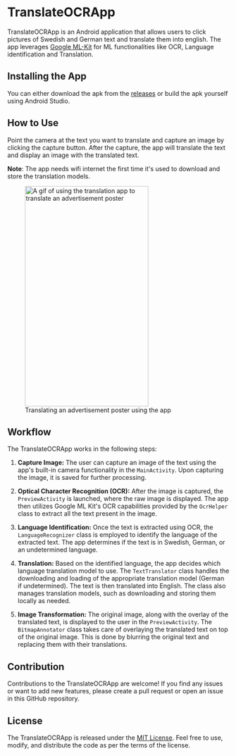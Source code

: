 # TranslateOCRApp

TranslateOCRApp is an Android application that allows users to click pictures of Swedish and German text and translate
them into english. The app leverages [Google ML-Kit](https://developers.google.com/ml-kit) for ML functionalities like OCR, Language identification and Translation.

## Installing the App

You can either download the apk from the [releases](https://github.com/jayeshmahapatra/TranslateOCRApp/releases) or build the apk yourself using Android Studio.

## How to Use

Point the camera at the text you want to translate and capture an image by clicking the capture button. After the capture, the app will translate the text and display an image with the translated text.

**Note**: The app needs wifi internet the first time it's used to download and store the translation models.

<figure>
    <img src="media/translation_app_example_use.gif"
         alt="A gif of using the translation app to translate an advertisement poster"
         width = "280"
         height = "500">
    <figcaption>Translating an advertisement poster using the app</figcaption>
</figure>

## Workflow

The TranslateOCRApp works in the following steps:

1. **Capture Image:** The user can capture an image of the text using the app's built-in camera functionality in the `MainActivity`. Upon capturing the image, it is saved for further processing.

2. **Optical Character Recognition (OCR):** After the image is captured, the `PreviewActivity` is launched, where the raw image is displayed. The app then utilizes Google ML Kit's OCR capabilities provided by the `OcrHelper` class to extract all the text present in the image.

3. **Language Identification:** Once the text is extracted using OCR, the `LanguageRecognizer` class is employed to identify the language of the extracted text. The app determines if the text is in Swedish, German, or an undetermined language.

4. **Translation:** Based on the identified language, the app decides which language translation model to use. The `TextTranslator` class handles the downloading and loading of the appropriate translation model (German if undetermined). The text is then translated into English. The class also manages translation models, such as downloading and storing them locally as needed.

5. **Image Transformation:** The original image, along with the overlay of the translated text, is displayed to the user in the `PreviewActivity`. The `BitmapAnnotator` class takes care of overlaying the translated text on top of the original image. This is done by blurring the original text and replacing them with their translations.


## Contribution

Contributions to the TranslateOCRApp are welcome! If you find any issues or want to add new features, please create a pull request or open an issue in this GitHub repository.

## License

The TranslateOCRApp is released under the [MIT License](LICENSE). Feel free to use, modify, and distribute the code as per the terms of the license.
